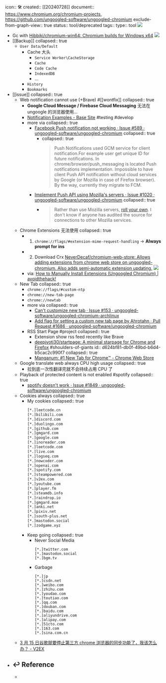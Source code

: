 icon:: 🛠
created:: [[20240728]]
document:: https://www.chromium.org/chromium-projects, https://github.com/ungoogled-software/ungoogled-chromium 
exclude-from-graph-view:: true
status:: tool/deprecated
tags:: 
type:: tool
![](https://img.shields.io/github/stars/ungoogled-software/ungoogled-chromium)

  - Gc with [Hibbiki/chromium-win64: Chromium builds for Windows x64](https://github.com/Hibbiki/chromium-win64) ![](https://img.shields.io/github/stars/Hibbiki/chromium-win64)
- [[Backup]]
  collapsed:: true
  - `User Data/Default`
    - Cache 大头
      - `Service Worker\CacheStorage`
      - `Cache`
      - `Code Cache`
      - `IndexedDB`
      - ...
    - `History`
    - `Bookmarks`
- [[issue]]
  collapsed:: true
  - Web notification cannot use (+Brave) #[[wontfix]]
    collapsed:: true
    - **Google Cloud Message / Firebase Cloud Messaging** 无法在 ungoogle 的浏览器使用...
    - [Notification Examples - Base Site](https://web-push-book.gauntface.com/demos/notification-examples/) #testing #develop
    - more via
      collapsed:: true
      - [Facebook Push notification not working · Issue #589 · ungoogled-software/ungoogled-chromium](https://github.com/ungoogled-software/ungoogled-chromium/issues/589)
        collapsed:: true
        - collapsed:: true
          > Push Notifications used GCM service for client notification.For example user get unique ID for future notifications. In chrome/browser/push_messaging is located Push notifications implementation. Impossible to have client Push API notification without cloud services by Google (or Mozilla in case of Firefox browser).
          By the way, currently they migrate to FCM.
      - [Implement Push API using Mozilla's servers · Issue #1020 · ungoogled-software/ungoogled-chromium](https://github.com/ungoogled-software/ungoogled-chromium/issues/1020)
        collapsed:: true
        - > Rather than use Mozilla servers, [roll your own](https://github.com/mozilla-services/autopush). I don't know if anyone has audited the source for connections to other Mozilla services.
  - Chrome Extensions 无法使用
    collapsed:: true
    - 1. `chrome://flags/#extension-mime-request-handling` -> **Always prompt for ins**
    - 2. Download Crx [NeverDecaf/chromium-web-store: Allows adding extensions from chrome web store on ungoogled-chromium. Also adds semi-automatic extension updating.](https://github.com/NeverDecaf/chromium-web-store) ![](https://img.shields.io/github/stars/NeverDecaf/chromium-web-store)
    - via: [How to Manually Install Extensions (Ungoogled Chromium) | avoidthehack!](https://avoidthehack.com/manually-install-extensions-ungoogled-chromium)
  - New Tab
    collapsed:: true
    - `chrome://flags/#custom-ntp`
    - `chrome://new-tab-page`
    - `chrome://newtab`
    - more via
      collapsed:: true
      - [Can't customize new tab · Issue #153 · ungoogled-software/ungoogled-chromium-archlinux](https://github.com/ungoogled-software/ungoogled-chromium-archlinux/issues/153)
      - [Add flag for setting a custom new tab page by Ahrotahn · Pull Request #1686 · ungoogled-software/ungoogled-chromium](https://github.com/ungoogled-software/ungoogled-chromium/pull/1686)
    - RSS Start Page #project
      collapsed:: true
      - Extension show rss feed recently like Brave
      - [deepjyoti30/startpage: A minimal starpage for Chrome and Firefox](https://github.com/deepjyoti30/startpage) #shoulders-of-giants
        id:: d624bf81-db0f-49bd-b6d4-b5cac2c990f7
        collapsed:: true
      - [Manganum: #1 New Tab for Chrome™ - Chrome Web Store](https://chrome.google.com/webstore/detail/manganum-1-new-tab-for-ch/jbfeongihppeenfnaofmdeikahaefljd?hl=en-US)
  - Google translate web always CPU high usage
    collapsed:: true
    - 拉到底一次性翻译完就不会持续占用 CPU 了
  - Playback of protected content is not enabled #spotify
    collapsed:: true
    - [spotify doesn't work · Issue #1849 · ungoogled-software/ungoogled-chromium](https://github.com/ungoogled-software/ungoogled-chromium/issues/1849)
  - Cookies always
    collapsed:: true
    - My cookies
      collapsed:: true
      ```html
      [*.]leetcode.cn
      [*.]bilibili.com
      [*.]discord.com
      [*.]duolingo.com
      [*.]github.com
      [*.]gmgard.com
      [*.]google.com
      [*.]inoreader.com
      [*.]leetcode.com
      [*.]live.com
      [*.]logseq.com
      [*.]nowcoder.com
      [*.]openai.com
      [*.]spotify.com
      [*.]steampowered.com
      [*.]v2ex.com
      [*.]youtube.com
      [*.]player.fm
      [*.]steamdb.info
      [*.]raindrop.io
      [*.]gmgard.moe
      [*.]anki.net
      [*.]pixiv.net
      [*.]south-plus.net
      [*.]mastodon.social
      [*.]zodgame.xyz
      ```
    - Keep going
      collapsed:: true
      - Never Social Media
        ```
        [*.]twitter.com
        [*.]mastodon.social
        [*.]bgm.tv
        ```
      - Garbage
        ```
        [*.]jp
        [*.]csdn.net
        [*.]weibo.com
        [*.]zhihu.com
        [*.]youdao.com
        [*.]toutiao.com
        [*.]qq.com
        [*.]douban.com
        [*.]baidu.com
        [*.]aliyundrive.com
        [*.]alipay.com
        [*.]51cto.com
        [*.]163.com
        [*.]sina.com.cn
        ```
  - [3 月 15 日谷歌就要停止第三方 chrome 浏览器的同步功能了，我该怎么办？ - V2EX](https://www.v2ex.com/t/761099)
- ## ↩ Reference
  -